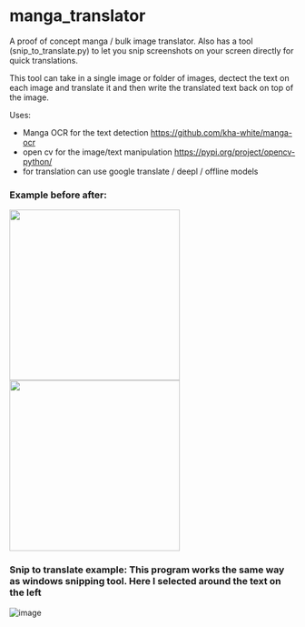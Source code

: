 # manga_translator

A proof of concept manga / bulk image translator. Also has a tool (snip_to_translate.py) to let you snip screenshots on your screen directly for quick translations.

This tool can take in a single image or folder of images, dectect the text on each image and translate it and then write the translated text back on top of the image.


Uses: 
- Manga OCR for the text detection https://github.com/kha-white/manga-ocr
- open cv for the image/text manipulation https://pypi.org/project/opencv-python/
- for translation can use google translate / deepl / offline models

### Example before after:

<img width="300" src="https://github.com/user-attachments/assets/aeb8f541-0365-4924-bd5f-1f5665bcaebb">
<img width="300" src="https://github.com/user-attachments/assets/d1f6f45e-f9bc-4239-b922-a3fd00be3e6e">



### Snip to translate example: This program works the same way as windows snipping tool. Here I selected around the text on the left
![image](https://github.com/user-attachments/assets/5a1bb402-eea4-47f7-a6c9-f60cc8203e40)
